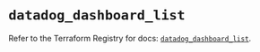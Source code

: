# `datadog_dashboard_list`

Refer to the Terraform Registry for docs: [`datadog_dashboard_list`](https://registry.terraform.io/providers/datadog/datadog/3.36.0/docs/resources/dashboard_list).
